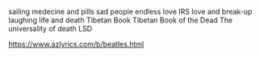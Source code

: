 ﻿
sailing
medecine and pills
sad people
endless love
IRS
love and break-up
laughing
life and death
Tibetan Book
Tibetan Book of the Dead
The universality of death
LSD


https://www.azlyrics.com/b/beatles.html
